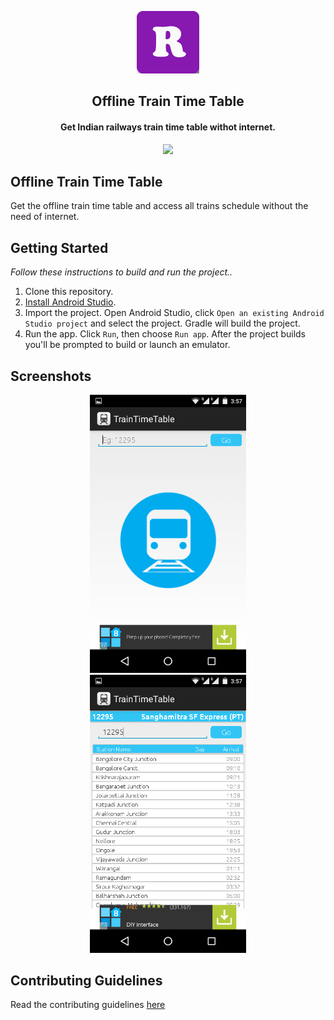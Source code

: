 <p align="center"><a href="https://github.com/arshadkazmi42/offline-train-time-table"><img src="screenshots/logo.png" width="100"/></a></p>

<h2 align="center"><b>Offline Train Time Table</b></h2>
<h4 align="center">Get Indian railways train time table withot internet.</h4>

<p align="center"><a href="https://apps.kaspat.com/TrainTimeTable/"><img src="http://www.kaspat.com/apps/images/download.png" width="250"/></a></p>

## Offline Train Time Table

Get the offline train time table and access all trains schedule without the need of internet. 

## Getting Started

_Follow these instructions to build and run the project.._

1. Clone this repository.
3. [Install Android Studio](https://developer.android.com/sdk/index.html).
5. Import the project. Open Android Studio, click `Open an existing Android
   Studio project` and select the project. Gradle will build the project.
6. Run the app. Click `Run`, then choose `Run app`. After the project builds you'll be
   prompted to build or launch an emulator.


## Screenshots


<div align="center">
   <img src="screenshots/1.png" width="250" hspace="20"/>
   <img src="screenshots/2.png" width="250" hspace="20"/>
</div>

## Contributing Guidelines

Read the contributing guidelines [here](https://github.com/arshadkazmi42/offline-train-time-table/blob/main/CONTRIBUTING.md)